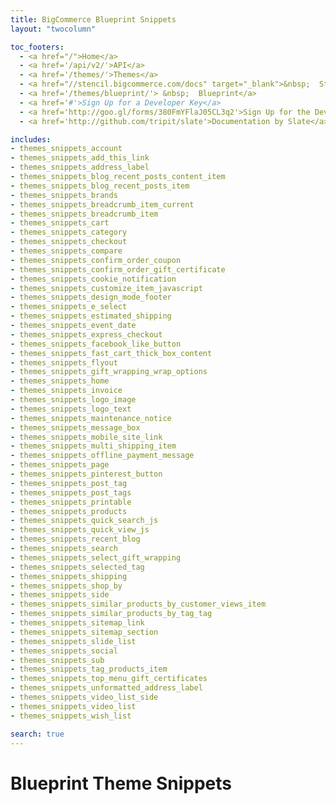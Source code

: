 ```yaml
---
title: BigCommerce Blueprint Snippets
layout: "twocolumn"

toc_footers:
  - <a href="/">Home</a>
  - <a href='/api/v2/'>API</a>
  - <a href='/themes/'>Themes</a>
  - <a href="//stencil.bigcommerce.com/docs" target="_blank">&nbsp;  Stencil</a>
  - <a href='/themes/blueprint/'> &nbsp;  Blueprint</a>
  - <a href='#'>Sign Up for a Developer Key</a>
  - <a href='http://goo.gl/forms/380FmYFlaJ05CL3q2'>Sign Up for the Developer Newsletter</a>
  - <a href='http://github.com/tripit/slate'>Documentation by Slate</a>

includes:
- themes_snippets_account
- themes_snippets_add_this_link
- themes_snippets_address_label
- themes_snippets_blog_recent_posts_content_item
- themes_snippets_blog_recent_posts_item
- themes_snippets_brands
- themes_snippets_breadcrumb_item_current
- themes_snippets_breadcrumb_item
- themes_snippets_cart
- themes_snippets_category
- themes_snippets_checkout
- themes_snippets_compare
- themes_snippets_confirm_order_coupon
- themes_snippets_confirm_order_gift_certificate
- themes_snippets_cookie_notification
- themes_snippets_customize_item_javascript
- themes_snippets_design_mode_footer
- themes_snippets_e_select
- themes_snippets_estimated_shipping
- themes_snippets_event_date
- themes_snippets_express_checkout
- themes_snippets_facebook_like_button
- themes_snippets_fast_cart_thick_box_content
- themes_snippets_flyout
- themes_snippets_gift_wrapping_wrap_options
- themes_snippets_home
- themes_snippets_invoice
- themes_snippets_logo_image
- themes_snippets_logo_text
- themes_snippets_maintenance_notice
- themes_snippets_message_box
- themes_snippets_mobile_site_link
- themes_snippets_multi_shipping_item
- themes_snippets_offline_payment_message
- themes_snippets_page
- themes_snippets_pinterest_button
- themes_snippets_post_tag
- themes_snippets_post_tags
- themes_snippets_printable
- themes_snippets_products
- themes_snippets_quick_search_js
- themes_snippets_quick_view_js
- themes_snippets_recent_blog
- themes_snippets_search
- themes_snippets_select_gift_wrapping
- themes_snippets_selected_tag
- themes_snippets_shipping
- themes_snippets_shop_by
- themes_snippets_side
- themes_snippets_similar_products_by_customer_views_item
- themes_snippets_similar_products_by_tag_tag
- themes_snippets_sitemap_link
- themes_snippets_sitemap_section
- themes_snippets_slide_list
- themes_snippets_social
- themes_snippets_sub
- themes_snippets_tag_products_item
- themes_snippets_top_menu_gift_certificates
- themes_snippets_unformatted_address_label
- themes_snippets_video_list_side
- themes_snippets_video_list
- themes_snippets_wish_list

search: true
---
```


# Blueprint Theme Snippets
